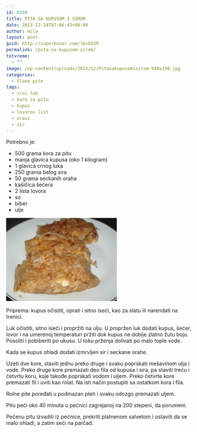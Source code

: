 ```yaml
---
id: 6339
title: PITA SA KUPUSOM I SIROM
date: 2013-12-24T07:06:43+00:00
author: mila
layout: post
guid: http://superkuvar.com/?p=6339
permalink: /pita-sa-kupusom-sirom/
totvreme:
  - ""
image: /wp-content/uploads/2013/12/Pitasakupusomisirom-940x198.jpg
categories:
  - Slane pite
tags:
  - crni luk
  - kore za pitu
  - kupus
  - lovorov list
  - orasi
  - sir
---
```

Potrebno je:

  * 500 grama kora za pitu
  * manja glavica kupusa (oko 1 kilogram)
  * 1 glavica crnog luka
  * 250 grama belog sira
  * 50 grama seckanih oraha
  * kašičica šećera
  * 2 lista lovora
  * so
  * biber
  * ulje

[<img class="alignnone size-medium wp-image-6340" src="/wp-content/uploads/2013/12/Pitasakupusomisirom-300x225.jpg" alt="Pitasakupusomisirom" width="300" height="225" />](/wp-content/uploads/2013/12/Pitasakupusomisirom.jpg)

Priprema: kupus očistiti, oprati i sitno iseći, kao za slatu ili narendati na trenici.

Luk očistiti, sitno iseći i propržiti na ulju. U propržen luk dodati kupus, šećer, lovor i na umerenoj temperaturi pržiti dok kupus ne dobije zlatno žutu boju. Posoliti i pobiberiti po ukusu. U toku prženja dolivati po malo tople vode.

Kada se kupus ohladi dodati izmrvljen sir i seckane orahe.

Uzeti dve kore, staviti jednu preko druge i svaku poprskati mešavinom ulja i vode. Preko druge kore premazati deo fila od kupusa i sira, pa staviti treću i četvrtu koru, koje takođe poprskati vodom i uljem. Preko četvrte kore premazati fil i uviti kao rolat. Na isti način postupiti sa ostatkom kora i fila.

Rolne pite poređati u podmazan pleh i svaku odozgo premazati uljem.

Pitu peći oko 40 minuta u pećnici zagrejanoj na 200 stepeni, da porumeni.

Pečenu pitu izvaditi iz pećnice, prekriti platnenom salvetom i ostaviti da se malo ohladi, a zatim seći na parčad.